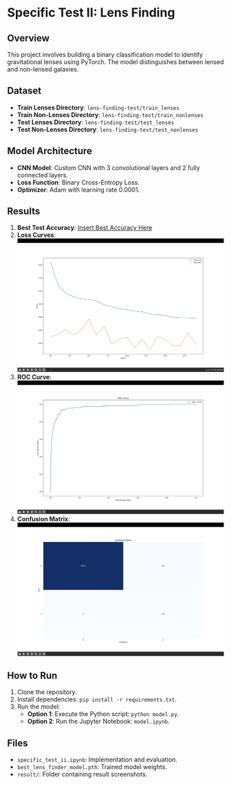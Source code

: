 # Specific Test II: Lens Finding

## Overview
This project involves building a binary classification model to identify gravitational lenses using PyTorch. The model distinguishes between lensed and non-lensed galaxies.

## Dataset
- **Train Lenses Directory**: `lens-finding-test/train_lenses`
- **Train Non-Lenses Directory**: `lens-finding-test/train_nonlenses`
- **Test Lenses Directory**: `lens-finding-test/test_lenses`
- **Test Non-Lenses Directory**: `lens-finding-test/test_nonlenses`

## Model Architecture
- **CNN Model**: Custom CNN with 3 convolutional layers and 2 fully connected layers.
- **Loss Function**: Binary Cross-Entropy Loss.
- **Optimizer**: Adam with learning rate 0.0001.

## Results
1. **Best Test Accuracy**: [Insert Best Accuracy Here](results/terminal_accuracy.png)
2. **Loss Curves**: ![Loss Curves](results/loss_curves.png)
3. **ROC Curve**: ![ROC Curve](results/roc_curve.png)
4. **Confusion Matrix**: ![Confusion Matrix](results/confusion_matrix.png)

## How to Run
1. Clone the repository.
2. Install dependencies: `pip install -r requirements.txt`.
3. Run the model:
   - **Option 1**: Execute the Python script: `python model.py`.
   - **Option 2**: Run the Jupyter Notebook: `model.ipynb`.

## Files
- `specific_test_ii.ipynb`: Implementation and evaluation.
- `best_lens_finder_model.pth`: Trained model weights.
- `result/`: Folder containing result screenshots.